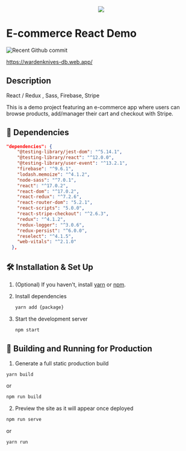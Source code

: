 <div align="center">
<a href="https://wardenknives-db.web.app/"> <img src="https://user-images.githubusercontent.com/60209373/155862476-ec58e474-fbcc-4f9a-bafd-d1d6b4f20168.png"> </a>
</div>
  
# E-commerce React Demo

![Recent Github commit](https://img.shields.io/github/last-commit/OpoJack/warden-knives)

https://wardenknives-db.web.app/

## Description

React / Redux , Sass, Firebase, Stripe

This is a demo project featuring an e-commerce app where users can browse products, add/manager their cart and checkout with Stripe.

## 📝 Dependencies

```json
"dependencies": {
    "@testing-library/jest-dom": "^5.14.1",
    "@testing-library/react": "^12.0.0",
    "@testing-library/user-event": "^13.2.1",
    "firebase": "^9.6.1",
    "lodash.memoize": "^4.1.2",
    "node-sass": "^7.0.1",
    "react": "^17.0.2",
    "react-dom": "^17.0.2",
    "react-redux": "^7.2.6",
    "react-router-dom": "5.2.1",
    "react-scripts": "5.0.0",
    "react-stripe-checkout": "^2.6.3",
    "redux": "^4.1.2",
    "redux-logger": "^3.0.6",
    "redux-persist": "^6.0.0",
    "reselect": "^4.1.5",
    "web-vitals": "^2.1.0"
  },
  ```
  
  
  ## 🛠 Installation & Set Up

1. (Optional) If you haven't, install [yarn](https://yarnpkg.com/) or [npm](https://www.npmjs.com/). 

2. Install dependencies

   ```sh
   yarn add {package}
   ```

3. Start the development server

   ```sh
   npm start
   ```

## 🚀 Building and Running for Production

1. Generate a full static production build

```sh
yarn build
```
or
   
```sh
npm run build
```
   
2. Preview the site as it will appear once deployed

```sh
npm run serve
```
or
```sh
yarn run
```
